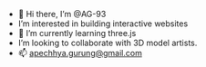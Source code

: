 - 👋 Hi there, I’m @AG-93
- I’m interested in building interactive websites
- 🌱 I’m currently learning three.js 
- I’m looking to collaborate with 3D model artists.
- 📫 apechhya.gurung@gmail.com

<!---
AG-93/AG-93 is a ✨ special ✨ repository because its `README.md` (this file) appears on your GitHub profile.
You can click the Preview link to take a look at your changes.
--->
